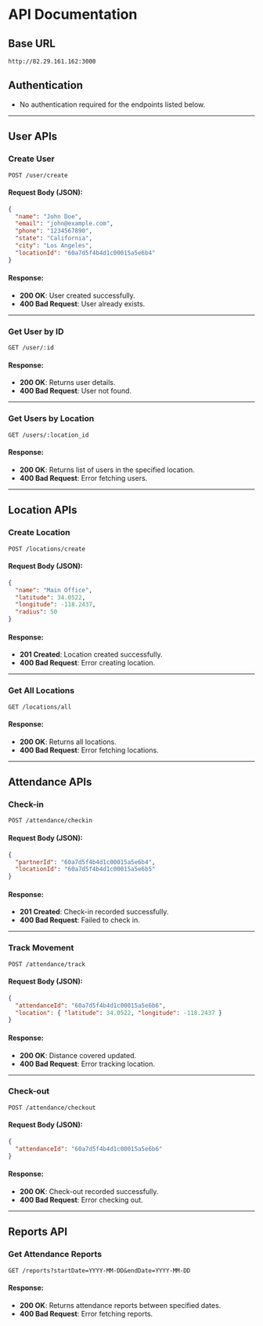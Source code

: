 # API Documentation

## Base URL
```
http://82.29.161.162:3000
```

## Authentication
- No authentication required for the endpoints listed below.

---

## User APIs

### Create User
```
POST /user/create
```
#### Request Body (JSON):
```json
{
  "name": "John Doe",
  "email": "john@example.com",
  "phone": "1234567890",
  "state": "California",
  "city": "Los Angeles",
  "locationId": "60a7d5f4b4d1c00015a5e6b4"
}
```
#### Response:
- **200 OK**: User created successfully.
- **400 Bad Request**: User already exists.

---

### Get User by ID
```
GET /user/:id
```
#### Response:
- **200 OK**: Returns user details.
- **400 Bad Request**: User not found.

---

### Get Users by Location
```
GET /users/:location_id
```
#### Response:
- **200 OK**: Returns list of users in the specified location.
- **400 Bad Request**: Error fetching users.

---

## Location APIs

### Create Location
```
POST /locations/create
```
#### Request Body (JSON):
```json
{
  "name": "Main Office",
  "latitude": 34.0522,
  "longitude": -118.2437,
  "radius": 50
}
```
#### Response:
- **201 Created**: Location created successfully.
- **400 Bad Request**: Error creating location.

---

### Get All Locations
```
GET /locations/all
```
#### Response:
- **200 OK**: Returns all locations.
- **400 Bad Request**: Error fetching locations.

---

## Attendance APIs

### Check-in
```
POST /attendance/checkin
```
#### Request Body (JSON):
```json
{
  "partnerId": "60a7d5f4b4d1c00015a5e6b4",
  "locationId": "60a7d5f4b4d1c00015a5e6b5"
}
```
#### Response:
- **201 Created**: Check-in recorded successfully.
- **400 Bad Request**: Failed to check in.

---

### Track Movement
```
POST /attendance/track
```
#### Request Body (JSON):
```json
{
  "attendanceId": "60a7d5f4b4d1c00015a5e6b6",
  "location": { "latitude": 34.0522, "longitude": -118.2437 }
}
```
#### Response:
- **200 OK**: Distance covered updated.
- **400 Bad Request**: Error tracking location.

---

### Check-out
```
POST /attendance/checkout
```
#### Request Body (JSON):
```json
{
  "attendanceId": "60a7d5f4b4d1c00015a5e6b6"
}
```
#### Response:
- **200 OK**: Check-out recorded successfully.
- **400 Bad Request**: Error checking out.

---

## Reports API

### Get Attendance Reports
```
GET /reports?startDate=YYYY-MM-DD&endDate=YYYY-MM-DD
```
#### Response:
- **200 OK**: Returns attendance reports between specified dates.
- **400 Bad Request**: Error fetching reports.

